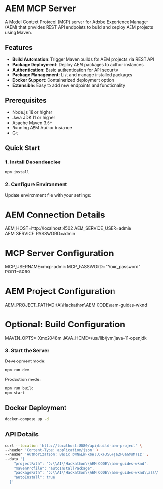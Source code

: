 # AEM MCP Server

A Model Context Protocol (MCP) server for Adobe Experience Manager (AEM) that provides REST API endpoints to build and deploy AEM projects using Maven.

## Features

- **Build Automation**: Trigger Maven builds for AEM projects via REST API
- **Package Deployment**: Deploy AEM packages to author instances
- **Authentication**: Basic authentication for API security
- **Package Management**: List and manage installed packages
- **Docker Support**: Containerized deployment option
- **Extensible**: Easy to add new endpoints and functionality

## Prerequisites

- Node.js 18 or higher
- Java JDK 11 or higher
- Apache Maven 3.6+
- Running AEM Author instance
- Git

## Quick Start

### 1. Install Dependencies

```bash
npm install
```

### 2. Configure Environment

Update environment file with your settings:
# AEM Connection Details
AEM_HOST=http://localhost:4502
AEM_SERVICE_USER=admin
AEM_SERVICE_PASSWORD=admin

# MCP Server Configuration
MCP_USERNAME=mcp-admin
MCP_PASSWORD="Your_password"
PORT=8080

# AEM Project Configuration
AEM_PROJECT_PATH=D:\\AI\\Hackathon\\AEM CODE\\aem-guides-wknd

# Optional: Build Configuration
MAVEN_OPTS=-Xmx2048m
JAVA_HOME=/usr/lib/jvm/java-11-openjdk

### 3. Start the Server

Development mode:
```bash
npm run dev
```

Production mode:
```bash
npm run build
npm start
```

## Docker Deployment

```bash
docker-compose up -d
```

## API Details


```bash
curl --location 'http://localhost:8080/api/build-aem-project' \
--header 'Content-Type: application/json' \
--header 'Authorization: Basic bWNwLWFkbWluOkFJSGFja2F0aG9uMTIz' \
--data '{
    "projectPath": "D:\\AI\\Hackathon\\AEM CODE\\aem-guides-wknd",
    "mavenProfile": "autoInstallPackage",
    "packagePath": "D:\\AI\\Hackathon\\AEM CODE\\aem-guides-wknd\\all\\target\\your-package.zip",
    "autoInstall": true
  }'
  ```